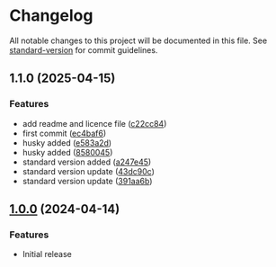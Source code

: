 # Changelog

All notable changes to this project will be documented in this file. See [standard-version](https://github.com/conventional-changelog/standard-version) for commit guidelines.

## 1.1.0 (2025-04-15)


### Features

* add readme and licence file ([c22cc84](https://github.com/bilal-uxd/calculator/commit/c22cc84131ff1e4a5436c0ab840d53db312c4110))
* first commit ([ec4baf6](https://github.com/bilal-uxd/calculator/commit/ec4baf685bc73c5dd698b827558268b1064e2062))
* husky added ([e583a2d](https://github.com/bilal-uxd/calculator/commit/e583a2d73744381cac0001a57283c82d46e50c07))
* husky added ([8580045](https://github.com/bilal-uxd/calculator/commit/8580045890b0c126e97cf9094522d96c7bdf4e64))
* standard version added ([a247e45](https://github.com/bilal-uxd/calculator/commit/a247e458ee0d75efd9da69f49524bad05838147e))
* standard version update ([43dc90c](https://github.com/bilal-uxd/calculator/commit/43dc90cf772729fd2587813b894cea1f6e2311d3))
* standard version update ([391aa6b](https://github.com/bilal-uxd/calculator/commit/391aa6b19930f2e3dfc210301e1c9235f270f3b8))

## [1.0.0](https://github.com/yourusername/calculator/compare/v0.0.0...v1.0.0) (2024-04-14)

### Features

- Initial release
